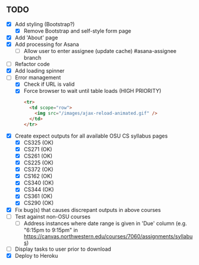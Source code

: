 ## TODO

- [x] Add styling (Bootstrap?)
  - [x] Remove Bootstrap and self-style form page
- [x] Add 'About' page
- [x] Add processing for Asana
  - [ ] Allow user to enter assignee (update cache) #asana-assignee branch
- [ ] Refactor code
- [x] Add loading spinner
- [ ] Error management
  - [x] Check if URL is valid
  - [x] Force browser to wait until table loads (HIGH PRIORITY)
    ```html
    <tr>
      <td scope="row">
        <img src="/images/ajax-reload-animated.gif" />
      </td>
    </tr>
    ```
- [x] Create expect outputs for all available OSU CS syllabus pages
  - [x] CS325 (OK)
  - [x] CS271 (OK)
  - [x] CS261 (OK)
  - [x] CS225 (OK)
  - [x] CS372 (OK)
  - [x] CS162 (OK)
  - [x] CS340 (OK)
  - [x] CS344 (OK)
  - [x] CS361 (OK)
  - [x] CS290 (OK)
- [x] Fix bug(s) that causes discrepant outputs in above courses
- [ ] Test against non-OSU courses
  - [ ] Address instances where date range is given in 'Due' column (e.g. "6:15pm to 9:15pm" in https://canvas.northwestern.edu/courses/7060/assignments/syllabus)
- [ ] Display tasks to user prior to download
- [x] Deploy to Heroku
